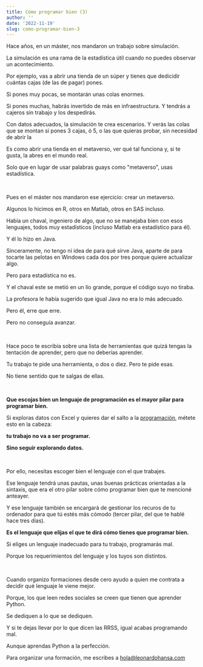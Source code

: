 ```yaml
---
title: Cómo programar bien (3)
author: ''
date: '2022-11-19'
slug: como-programar-bien-3
---
```


Hace años, en un máster, nos mandaron un trabajo sobre simulación.

La simulación es una rama de la estadística útil cuando no puedes observar un acontecimiento.

Por ejemplo, vas a abrir una tienda de un súper y tienes que dedicidir cuántas cajas (de las de pagar) pones.

Si pones muy pocas, se montarán unas colas enormes.

Si pones muchas, habrás invertido de más en infraestructura. Y tendrás a cajeros sin trabajo y los despedirás.

Con datos adecuados, la simulación te crea escenarios. Y verás las colas que se montan si pones 3 cajas, ó 5, o las que quieras probar, sin necesidad de abrir la

Es como abrir una tienda en el metaverso, ver qué tal funciona y, si te gusta, la abres en el mundo real.

Solo que en lugar de usar palabras guays como "metaverso", usas estadística.

</br>

Pues en el máster nos mandaron ese ejercicio: crear un metaverso.

Algunos lo hicimos en R, otros en Matlab, otros en SAS incluso.

Había un chaval, ingeniero de algo, que no se manejaba bien con esos lenguajes, todos muy estadísticos (incluso Matlab era estadístico para él).

Y él lo hizo en Java.

Sinceramente, no tengo ni idea de para qué sirve Java, aparte de para tocarte las pelotas en Windows cada dos por tres porque quiere actualizar algo.

Pero para estadística no es.

Y el chaval este se metió en un lío grande, porque el código suyo no tiraba.


La profesora le había sugerido que igual Java no era lo más adecuado.

Pero él, erre que erre.

Pero no conseguía avanzar.

</br>

Hace poco te escribía sobre una lista de herramientas que quizá tengas la tentación de aprender, pero que no deberías aprender.

Tu trabajo te pide una herramienta, o dos o diez. Pero te pide esas.

No tiene sentido que te salgas de ellas.

</br>

**Que escojas bien un lenguaje de programación es el mayor pilar para programar bien.**

Si exploras datos con Excel y quieres dar el salto a la [programación](https://leonardohansa.com/post/como-programar-bien/), métete esto en la cabeza:

**tu trabajo no va a ser programar.**

**Sino seguir explorando datos.**

</br>

Por ello, necesitas escoger bien el lenguaje con el que trabajes.

Ese lenguaje tendrá unas pautas, unas buenas prácticas orientadas a la sintaxis, que era el otro pilar sobre cómo programar bien que te mencioné anteayer.

Y ese lenguaje también se encargará de gestionar los recuros de tu ordenador para que tú estés más cómodo (tercer pilar, del que te hablé hace tres días).


**Es el lenguaje que elijas el que te dirá cómo tienes que programar bien.**

Si eliges un lenguaje inadecuado para tu trabajo, programarás mal.

Porque los requerimientos del lenguaje y los tuyos son distintos.

</br>

Cuando organizo formaciones desde cero ayudo a quien me contrata a decidir qué lenguaje le viene mejor.

Porque, los que leen redes sociales se creen que tienen que aprender Python.

Se dediquen a lo que se dediquen.

Y si te dejas llevar por lo que dicen las RRSS, igual acabas programando mal.

Aunque aprendas Python a la perfección.


Para organizar una formación, me escribes a hola@leonardohansa.com

